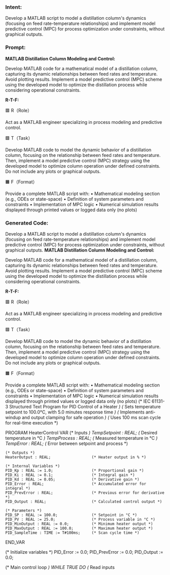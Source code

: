 ### Intent:
Develop a MATLAB script to model a distillation column's dynamics (focusing on feed rate-temperature relationships) and implement model predictive control (MPC) for process optimization under constraints, without graphical outputs.

### Prompt:
**MATLAB Distillation Column Modeling and Control:**

Develop MATLAB code for a mathematical model of a distillation column, capturing its dynamic relationships between feed rates and temperature. Avoid plotting results.
Implement a model predictive control (MPC) scheme using the developed model to optimize the distillation process while considering operational constraints.

**R-T-F:**

🟥 R（Role）

Act as a MATLAB engineer specializing in process modeling and predictive control.

🟩 T（Task）

Develop MATLAB code to model the dynamic behavior of a distillation column, focusing on the relationship between feed rates and temperature. Then, implement a model predictive control (MPC) strategy using the developed model to optimize column operation under defined constraints. Do not include any plots or graphical outputs.

🟧 F（Format）

Provide a complete MATLAB script with:
	•	Mathematical modeling section (e.g., ODEs or state-space)
	•	Definition of system parameters and constraints
	•	Implementation of MPC logic
	•	Numerical simulation results displayed through printed values or logged data only (no plots)

### Generated Code:
Develop a MATLAB script to model a distillation column's dynamics (focusing on feed rate-temperature relationships) and implement model predictive control (MPC) for process optimization under constraints, without graphical outputs.
**MATLAB Distillation Column Modeling and Control:**

Develop MATLAB code for a mathematical model of a distillation column, capturing its dynamic relationships between feed rates and temperature. Avoid plotting results.
Implement a model predictive control (MPC) scheme using the developed model to optimize the distillation process while considering operational constraints.

**R-T-F:**

🟥 R（Role）

Act as a MATLAB engineer specializing in process modeling and predictive control.

🟩 T（Task）

Develop MATLAB code to model the dynamic behavior of a distillation column, focusing on the relationship between feed rates and temperature. Then, implement a model predictive control (MPC) strategy using the developed model to optimize column operation under defined constraints. Do not include any plots or graphical outputs.

🟧 F（Format）

Provide a complete MATLAB script with:
	•	Mathematical modeling section (e.g., ODEs or state-space)
	•	Definition of system parameters and constraints
	•	Implementation of MPC logic
	•	Numerical simulation results displayed through printed values or logged data only (no plots)
(* IEC 61131-3 Structured Text Program for PID Control of a Heater *)
(* Sets temperature setpoint to 100.0°C, with 5.0 minutes response time *)
(* Implements anti-windup and output clamping for safe operation *)
(* Uses 100 ms scan cycle for real-time execution *)

PROGRAM HeaterControl
VAR
    (* Inputs *)
    TempSetpoint : REAL;                  (* Desired temperature in °C *)
    TempProcess : REAL;                   (* Measured temperature in °C *)
    TempError : REAL;                     (* Error between setpoint and process *)
    
    (* Outputs *)
    HeaterOutput : REAL;                  (* Heater output in % *)
    
    (* Internal Variables *)
    PID_Kp : REAL := 1.0;                 (* Proportional gain *)
    PID_Ki : REAL := 0.1;                 (* Integral gain *)
    PID_Kd : REAL := 0.05;                (* Derivative gain *)
    PID_Error : REAL;                     (* Accumulated error for integral *)
    PID_PrevError : REAL;                 (* Previous error for derivative *)
    PID_Output : REAL;                    (* Calculated control output *)
    
    (* Parameters *)
    PID_SP : REAL := 100.0;               (* Setpoint in °C *)
    PID_PV : REAL := 25.0;                (* Process variable in °C *)
    PID_MinOutput : REAL := 0.0;          (* Minimum heater output *)
    PID_MaxOutput : REAL := 100.0;        (* Maximum heater output *)
    PID_SampleTime : TIME := T#100ms;     (* Scan cycle time *)
END_VAR

(* Initialize variables *)
PID_Error := 0.0;
PID_PrevError := 0.0;
PID_Output := 0.0;

(* Main control loop *)
WHILE TRUE DO
    (* Read inputs
